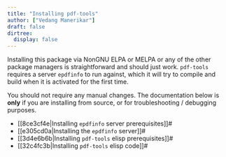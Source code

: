 ```yaml
---
title: "Installing pdf-tools"
author: ["Vedang Manerikar"]
draft: false
dirtree:
  display: false
---
```


Installing this package via NonGNU ELPA or MELPA or any of the other package managers is straightforward and should just work.
`pdf-tools` requires a server `epdfinfo` to run against, which it will try to compile and build when it is activated for the first time.

You should not require any manual changes. The documentation below is **only** if you are installing from source, or for troubleshooting / debugging purposes.

-   [[8ce3cf4e|Installing `epdfinfo` server prerequisites]]#
-   [[e305cd0a|Installing the `epdfinfo` server]]#
-   [[3d4e6b6b|Installing `pdf-tools` elisp prerequisites]]#
-   [[32c4fc3b|Installing `pdf-tools` elisp code]]#
